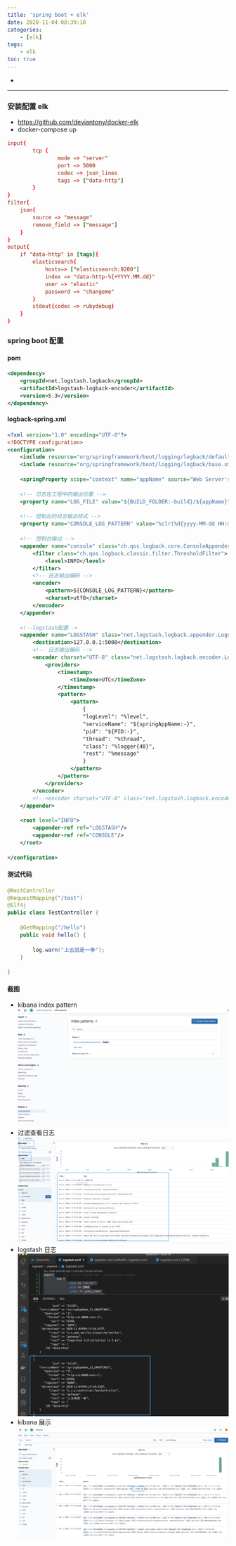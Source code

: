 ```yaml
---
title: 'spring boot + elk'
date: 2020-11-04 08:39:10
categories:
    - [elk]
tags:
	- elk
toc: true
---
```


-

<!-- more -->

---

### 安装配置 elk

-   https://github.com/deviantony/docker-elk
-   docker-compose up

```conf
input{
        tcp {
                mode => "server"
                port => 5000
                codec => json_lines
                tags => ["data-http"]
        }
}
filter{
    json{
        source => "message"
        remove_field => ["message"]
    }
}
output{
    if "data-http" in [tags]{
        elasticsearch{
            hosts=> ["elasticsearch:9200"]
            index => "data-http-%{+YYYY.MM.dd}"
            user => "elastic"
            password => "changeme"
        }
        stdout{codec => rubydebug}
    }
}
```

### spring boot 配置

#### pom

```xml
<dependency>
	<groupId>net.logstash.logback</groupId>
	<artifactId>logstash-logback-encoder</artifactId>
	<version>5.3</version>
</dependency>
```

#### logback-spring.xml

```xml
<?xml version="1.0" encoding="UTF-8"?>
<!DOCTYPE configuration>
<configuration>
    <include resource="org/springframework/boot/logging/logback/defaults.xml"/>
    <include resource="org/springframework/boot/logging/logback/base.xml"/>

    <springProperty scope="context" name="appName" source="Web Server's Default Page"/>

    <!-- 日志在工程中的输出位置 -->
    <property name="LOG_FILE" value="${BUILD_FOLDER:-build}/${appName}"/>

    <!-- 控制台的日志输出样式 -->
    <property name="CONSOLE_LOG_PATTERN" value="%clr(%d{yyyy-MM-dd HH:mm:ss.SSS}){faint} %clr(${LOG_LEVEL_PATTERN:-%5p}) %clr(${PID:- }){magenta} %clr(---){faint} %clr([%15.15t]){faint} %m%n${LOG_EXCEPTION_CONVERSION_WORD:-%wEx}}"/>

    <!-- 控制台输出 -->
    <appender name="console" class="ch.qos.logback.core.ConsoleAppender">
        <filter class="ch.qos.logback.classic.filter.ThresholdFilter">
            <level>INFO</level>
        </filter>
        <!-- 日志输出编码 -->
        <encoder>
            <pattern>${CONSOLE_LOG_PATTERN}</pattern>
            <charset>utf8</charset>
        </encoder>
    </appender>

    <!--logstash配置-->
    <appender name="LOGSTASH" class="net.logstash.logback.appender.LogstashTcpSocketAppender">
        <destination>127.0.0.1:5000</destination>
        <!-- 日志输出编码 -->
        <encoder charset="UTF-8" class="net.logstash.logback.encoder.LoggingEventCompositeJsonEncoder">
            <providers>
                <timestamp>
                    <timeZone>UTC</timeZone>
                </timestamp>
                <pattern>
                    <pattern>
                        {
                        "logLevel": "%level",
                        "serviceName": "${springAppName:-}",
                        "pid": "${PID:-}",
                        "thread": "%thread",
                        "class": "%logger{40}",
                        "rest": "%message"
						}
                    </pattern>
                </pattern>
            </providers>
        </encoder>
        <!--<encoder charset="UTF-8" class="net.logstash.logback.encoder.LogstashEncoder"/>-->
    </appender>

    <root level="INFO">
        <appender-ref ref="LOGSTASH"/>
        <appender-ref ref="CONSOLE"/>
    </root>

</configuration>
```

#### 测试代码

```java
@RestController
@RequestMapping("/test")
@Slf4j
public class TestController {

	@GetMapping("/hello")
	public void hello() {

		log.warn("上去就是一拳");
	}

}
```

#### 截图

-   kibana index pattern
    ![alt](https://github.com/dalufanjiadan/images/blob/master/WX20201104-171610@2x.png?raw=true)
-   过滤查看日志
    ![alt](https://github.com/dalufanjiadan/images/blob/master/WX20201104-173702@2x.png?raw=true)
-   logstash 日志
    ![alt](https://github.com/dalufanjiadan/images/blob/master/WX20201104-171540@2x.png?raw=true)
-   kibana 展示
    ![alt](https://github.com/dalufanjiadan/images/blob/master/WX20201104-171345@2x.png?raw=true)
